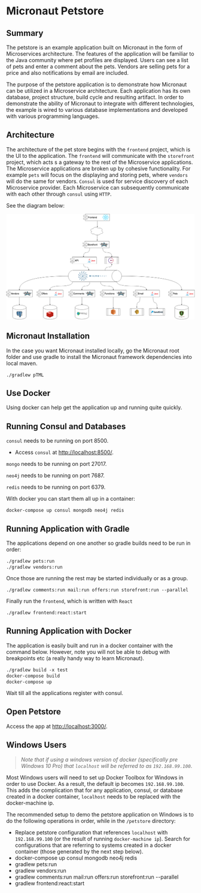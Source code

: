 # Micronaut Petstore

## Summary

The petstore is an example application built on Micronaut in the form of Microservices architecture. The features of the 
application will be familiar to the Java community where pet profiles are displayed. Users can see a list of pets and enter a comment about the pets.
Vendors are selling pets for a price and also notifications by email are included.

The purpose of the petstore application is to demonstrate how Micronaut can be utilized in a Microservice architecture. Each 
application has its own database, project structure, build cycle and resulting artifact. In order to demonstrate the ability of 
Micronaut to integrate with different technologies, the example is wired to various database implementations and developed with various
programming languages. 

## Architecture

The architecture of the pet store begins with the `frontend` project, which is the UI to the application. The `frontend` will 
communicate with the `storefront` project, which acts s a gateway to the rest of the Microservice applications. The Microservice
applications are broken up by cohesive functionality. For example `pets` will focus on the displaying and storing pets, where
`vendors` will do the same for vendors. `Consul` is used for service discovery of each Microservice provider. Each Microservice
can subsequently communicate with each other through `consul` using `HTTP`.

See the diagram below:

![Petstore Architecture](petstore.png?raw=true "petstore architecture")
## Micronaut Installation

In the case you want Micronaut installed locally, go the Micronaut root folder and use gradle to install the Micronaut framework 
dependencies into local maven.

```
./gradlew pTML
```

## Use Docker

Using docker can help get the application up and running quite quickly. 

## Running Consul and Databases

`consul` needs to be running on port 8500.
- Access `consul` at [http://localhost:8500/](http://localhost:8500/).

`mongo` needs to be running on port 27017.

`neo4j` needs to be running on port 7687.

`redis` needs to be running on port 6379.

With docker you can start them all up in a container: 

```
docker-compose up consul mongodb neo4j redis
```

## Running Application with Gradle

The applications depend on one another so gradle builds need to be run in order:

```
./gradlew pets:run
./gradlew vendors:run
```

Once those are running the rest may be started individually or as a group.
```
./gradlew comments:run mail:run offers:run storefront:run --parallel
```

Finally run the `frontend`, which is written with `React`

```
./gradlew frontend:react:start
```

## Running Application with Docker

The application is easily built and run in a docker container with the command below. However, note you will not be able to 
debug with breakpoints etc (a really handy way to learn Micronaut).

```
./gradlew build -x test
docker-compose build
docker-compose up
```

Wait till all the applications register with consul. 

## Open Petstore

Access the app at [http://localhost:3000/](http://localhost:3000/).

## Windows Users

> _Note that if using a windows version of docker (specifically pre Windows 10 Pro) that `localhost` will be referred to 
as `192.168.99.100`_. 

Most Windows users will need to set up Docker Toolbox for Windows in order to use Docker. As a result, the default ip becomes
`192.168.99.100`. This adds the complication that for any application, consul, or database created in a docker container, `localhost`
needs to be replaced with the docker-machine ip. 

The recommended setup to demo the petstore application on Windows is to do the following operations in order, while in the `/petstore` directory:

* Replace petstore configuration that references `localhost` with `192.168.99.100` (or the result of running `docker-machine ip`). 
Search for configurations that are referring to systems created in a docker container (those generated by the next step below).
* docker-compose up consul mongodb neo4j redis
* gradlew pets:run
* gradlew vendors:run
* gradlew comments:run mail:run offers:run storefront:run --parallel
* gradlew frontend:react:start
